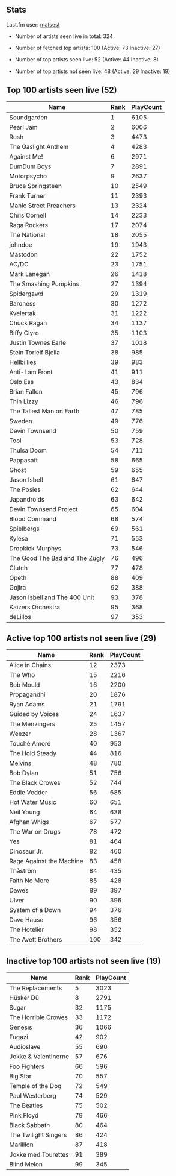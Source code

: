 ## Stats 


Last.fm user: [matsest](https://www.last.fm/user/matsest)

- Number of artists seen live in total: 324

- Number of fetched top artists: 100 (Active: 73 Inactive: 27)

- Number of top artists seen live: 52 (Active: 44 Inactive: 8)

- Number of top artists not seen live: 48 (Active: 29 Inactive: 19)

## Top 100 artists seen live (52)

Name                           | Rank | PlayCount
------------------------------ | ---- | ---------
Soundgarden                    | 1    | 6105     
Pearl Jam                      | 2    | 6006     
Rush                           | 3    | 4473     
The Gaslight Anthem            | 4    | 4283     
Against Me!                    | 6    | 2971     
DumDum Boys                    | 7    | 2891     
Motorpsycho                    | 9    | 2637     
Bruce Springsteen              | 10   | 2549     
Frank Turner                   | 11   | 2393     
Manic Street Preachers         | 13   | 2324     
Chris Cornell                  | 14   | 2233     
Raga Rockers                   | 17   | 2074     
The National                   | 18   | 2055     
johndoe                        | 19   | 1943     
Mastodon                       | 22   | 1752     
AC/DC                          | 23   | 1751     
Mark Lanegan                   | 26   | 1418     
The Smashing Pumpkins          | 27   | 1394     
Spidergawd                     | 29   | 1319     
Baroness                       | 30   | 1272     
Kvelertak                      | 31   | 1222     
Chuck Ragan                    | 34   | 1137     
Biffy Clyro                    | 35   | 1103     
Justin Townes Earle            | 37   | 1018     
Stein Torleif Bjella           | 38   | 985      
Hellbillies                    | 39   | 983      
Anti-Lam Front                 | 41   | 911      
Oslo Ess                       | 43   | 834      
Brian Fallon                   | 45   | 796      
Thin Lizzy                     | 46   | 796      
The Tallest Man on Earth       | 47   | 785      
Sweden                         | 49   | 776      
Devin Townsend                 | 50   | 759      
Tool                           | 53   | 728      
Thulsa Doom                    | 54   | 711      
Pappasaft                      | 58   | 665      
Ghost                          | 59   | 655      
Jason Isbell                   | 61   | 647      
The Posies                     | 62   | 644      
Japandroids                    | 63   | 642      
Devin Townsend Project         | 65   | 604      
Blood Command                  | 68   | 574      
Spielbergs                     | 69   | 561      
Kylesa                         | 71   | 553      
Dropkick Murphys               | 73   | 546      
The Good The Bad and The Zugly | 76   | 496      
Clutch                         | 77   | 478      
Opeth                          | 88   | 409      
Gojira                         | 92   | 388      
Jason Isbell and The 400 Unit  | 93   | 378      
Kaizers Orchestra              | 95   | 368      
deLillos                       | 97   | 353      

## Active top 100 artists not seen live (29)

Name                     | Rank | PlayCount
------------------------ | ---- | ---------
Alice in Chains          | 12   | 2373     
The Who                  | 15   | 2216     
Bob Mould                | 16   | 2200     
Propagandhi              | 20   | 1876     
Ryan Adams               | 21   | 1791     
Guided by Voices         | 24   | 1637     
The Menzingers           | 25   | 1457     
Weezer                   | 28   | 1367     
Touché Amoré             | 40   | 953      
The Hold Steady          | 44   | 816      
Melvins                  | 48   | 780      
Bob Dylan                | 51   | 756      
The Black Crowes         | 52   | 744      
Eddie Vedder             | 56   | 685      
Hot Water Music          | 60   | 651      
Neil Young               | 64   | 638      
Afghan Whigs             | 67   | 577      
The War on Drugs         | 78   | 472      
Yes                      | 81   | 464      
Dinosaur Jr.             | 82   | 460      
Rage Against the Machine | 83   | 458      
Thåström                 | 84   | 435      
Faith No More            | 85   | 428      
Dawes                    | 89   | 397      
Ulver                    | 90   | 396      
System of a Down         | 94   | 376      
Dave Hause               | 96   | 356      
The Hotelier             | 98   | 352      
The Avett Brothers       | 100  | 342      

## Inactive top 100 artists not seen live (19)

Name                 | Rank | PlayCount
-------------------- | ---- | ---------
The Replacements     | 5    | 3023     
Hüsker Dü            | 8    | 2791     
Sugar                | 32   | 1175     
The Horrible Crowes  | 33   | 1172     
Genesis              | 36   | 1066     
Fugazi               | 42   | 902      
Audioslave           | 55   | 690      
Jokke & Valentinerne | 57   | 676      
Foo Fighters         | 66   | 596      
Big Star             | 70   | 557      
Temple of the Dog    | 72   | 549      
Paul Westerberg      | 74   | 529      
The Beatles          | 75   | 502      
Pink Floyd           | 79   | 466      
Black Sabbath        | 80   | 464      
The Twilight Singers | 86   | 424      
Marillion            | 87   | 418      
Jokke med Tourettes  | 91   | 389      
Blind Melon          | 99   | 345      
